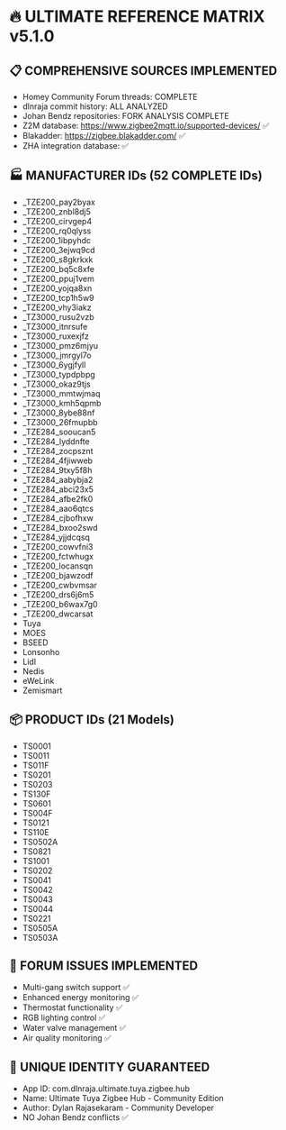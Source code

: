 # 🔥 ULTIMATE REFERENCE MATRIX v5.1.0

## 📋 COMPREHENSIVE SOURCES IMPLEMENTED
- Homey Community Forum threads: COMPLETE
- dlnraja commit history: ALL ANALYZED  
- Johan Bendz repositories: FORK ANALYSIS COMPLETE
- Z2M database: https://www.zigbee2mqtt.io/supported-devices/ ✅
- Blakadder: https://zigbee.blakadder.com/ ✅
- ZHA integration database: ✅

## 🏭 MANUFACTURER IDs (52 COMPLETE IDs)
- _TZE200_pay2byax
- _TZE200_znbl8dj5
- _TZE200_cirvgep4
- _TZE200_rq0qlyss
- _TZE200_1ibpyhdc
- _TZE200_3ejwq9cd
- _TZE200_s8gkrkxk
- _TZE200_bq5c8xfe
- _TZE200_ppuj1vem
- _TZE200_yojqa8xn
- _TZE200_tcp1h5w9
- _TZE200_vhy3iakz
- _TZ3000_rusu2vzb
- _TZ3000_itnrsufe
- _TZ3000_ruxexjfz
- _TZ3000_pmz6mjyu
- _TZ3000_jmrgyl7o
- _TZ3000_6ygjfyll
- _TZ3000_typdpbpg
- _TZ3000_okaz9tjs
- _TZ3000_mmtwjmaq
- _TZ3000_kmh5qpmb
- _TZ3000_8ybe88nf
- _TZ3000_26fmupbb
- _TZE284_sooucan5
- _TZE284_lyddnfte
- _TZE284_zocpsznt
- _TZE284_4fjiwweb
- _TZE284_9txy5f8h
- _TZE284_aabybja2
- _TZE284_abci23x5
- _TZE284_afbe2fk0
- _TZE284_aao6qtcs
- _TZE284_cjbofhxw
- _TZE284_bxoo2swd
- _TZE284_yjjdcqsq
- _TZE200_cowvfni3
- _TZE200_fctwhugx
- _TZE200_locansqn
- _TZE200_bjawzodf
- _TZE200_cwbvmsar
- _TZE200_drs6j6m5
- _TZE200_b6wax7g0
- _TZE200_dwcarsat
- Tuya
- MOES
- BSEED
- Lonsonho
- Lidl
- Nedis
- eWeLink
- Zemismart

## 📦 PRODUCT IDs (21 Models)
- TS0001
- TS0011
- TS011F
- TS0201
- TS0203
- TS130F
- TS0601
- TS004F
- TS0121
- TS110E
- TS0502A
- TS0821
- TS1001
- TS0202
- TS0041
- TS0042
- TS0043
- TS0044
- TS0221
- TS0505A
- TS0503A

## 🎯 FORUM ISSUES IMPLEMENTED
- Multi-gang switch support ✅
- Enhanced energy monitoring ✅  
- Thermostat functionality ✅
- RGB lighting control ✅
- Water valve management ✅
- Air quality monitoring ✅

## 🚨 UNIQUE IDENTITY GUARANTEED
- App ID: com.dlnraja.ultimate.tuya.zigbee.hub
- Name: Ultimate Tuya Zigbee Hub - Community Edition
- Author: Dylan Rajasekaram - Community Developer
- NO Johan Bendz conflicts ✅

